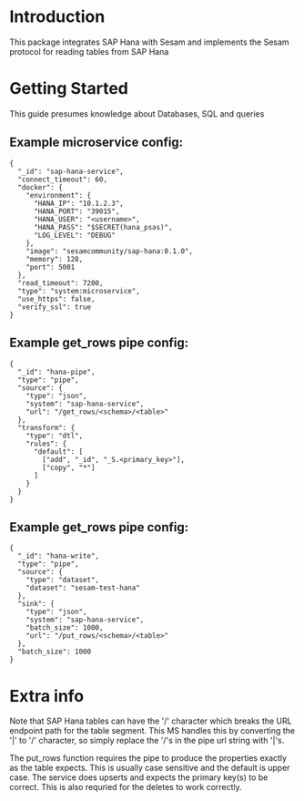 # Introduction 
This package integrates SAP Hana with Sesam and implements the Sesam protocol for reading tables from SAP Hana

# Getting Started
This guide presumes knowledge about Databases, SQL and queries


Example microservice config:
---------------------------
```
{
  "_id": "sap-hana-service",
  "connect_timeout": 60,
  "docker": {
    "environment": {
      "HANA_IP": "10.1.2.3",
      "HANA_PORT": "39015",
      "HANA_USER": "<username>",
      "HANA_PASS": "$SECRET(hana_psas)",
      "LOG_LEVEL": "DEBUG"
    },
    "image": "sesamcommunity/sap-hana:0.1.0",
    "memory": 128,
    "port": 5001
  },
  "read_timeout": 7200,
  "type": "system:microservice",
  "use_https": false,
  "verify_ssl": true
}
```
Example get_rows pipe config:
--------------------
```
{
  "_id": "hana-pipe",
  "type": "pipe",
  "source": {
    "type": "json",
    "system": "sap-hana-service",
    "url": "/get_rows/<schema>/<table>"
  },
  "transform": {
    "type": "dtl",
    "rules": {
      "default": [
        ["add", "_id", "_S.<primary_key>"],
        ["copy", "*"]
      ]
    }
  }
}

```
Example get_rows pipe config:
--------------------
```
{
  "_id": "hana-write",
  "type": "pipe",
  "source": {
    "type": "dataset",
    "dataset": "sesam-test-hana"
  },
  "sink": {
    "type": "json",
    "system": "sap-hana-service",
    "batch_size": 1000,
    "url": "/put_rows/<schema>/<table>"
  },
  "batch_size": 1000
}

```

# Extra info
Note that SAP Hana tables can have the '/' character which breaks the URL endpoint path for the table segment. This MS handles this by converting the '|' to '/' character, so simply replace the '/'s in the pipe url string with '|'s.

The put_rows function requires the pipe to produce the properties exactly as the table expects. This is usually case sensitive and the default is upper case. The service does upserts and expects the primary key(s) to be correct. This is also requried for the deletes to work correctly.